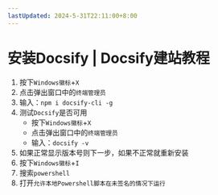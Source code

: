 ```yaml
---
lastUpdated: 2024-5-31T22:11:00+8:00
---
```


# 安装Docsify | Docsify建站教程

1. 按下```Windows徽标```+```X```
2. 点击弹出窗口中的```终端管理员```
3. 输入：```npm i docsify-cli -g```
4. 测试```Docsify```是否可用
	- 按下```Windows徽标```+```X```
	- 点击弹出窗口中的```终端管理员```
	- 输入：```docsify -v```
5. 如果正常显示版本号则下一步，如果不正常就重新安装
6. 按下```Windows徽标```+```I```
7. 搜索```powershell```
8. 打开```允许本地Powershell脚本在未签名的情况下运行```